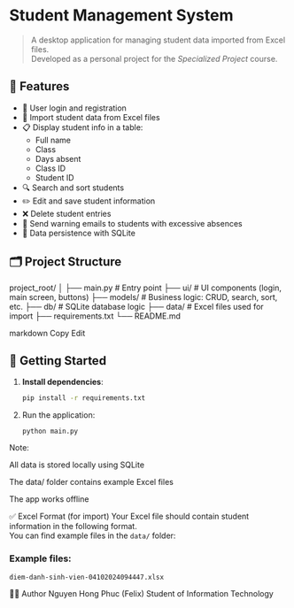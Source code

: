 # Student Management System

> A desktop application for managing student data imported from Excel files.  
> Developed as a personal project for the *Specialized Project* course.

## 📌 Features

- 🔐 User login and registration
- 📁 Import student data from Excel files
- 📋 Display student info in a table:
  - Full name
  - Class
  - Days absent
  - Class ID
  - Student ID
- 🔍 Search and sort students
- ✏️ Edit and save student information
- ❌ Delete student entries
- 📧 Send warning emails to students with excessive absences
- 💾 Data persistence with SQLite

## 🗂️ Project Structure

project_root/ │ ├── main.py # Entry point ├── ui/ # UI components (login, main screen, buttons) ├── models/ # Business logic: CRUD, search, sort, etc. ├── db/ # SQLite database logic ├── data/ # Excel files used for import ├── requirements.txt └── README.md

markdown
Copy
Edit

## 🚀 Getting Started

1. **Install dependencies**:
   ```bash
   pip install -r requirements.txt
   
2. Run the application:
   ```
   python main.py
Note:

All data is stored locally using SQLite

The data/ folder contains example Excel files

The app works offline

✅ Excel Format (for import)
Your Excel file should contain student information in the following format.  
You can find example files in the `data/` folder:
### Example files:
`diem-danh-sinh-vien-04102024094447.xlsx`

👨‍💻 Author
Nguyen Hong Phuc (Felix)
Student of Information Technology
